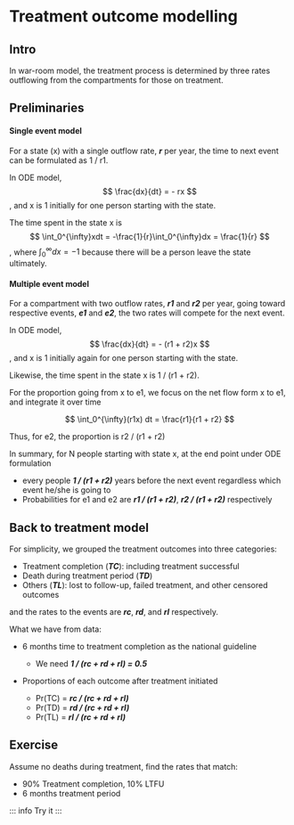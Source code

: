 <script setup>
  import txout from '../components/tutorial_txout.vue'
</script>


# Treatment outcome modelling


## Intro
In war-room model, the treatment process is determined by three rates outflowing from the compartments for those on treatment. 


## Preliminaries


#### Single event model
For a state (x) with a single outflow rate, ***r*** per year, the time to next event can be formulated as 
1 / r1.

In ODE model,
$$
\frac{dx}{dt} = - rx
$$
, and x is 1 initially for one person starting with the state.

The time spent in the state x is
$$
\int_0^{\infty}xdt = -\frac{1}{r}\int_0^{\infty}dx = \frac{1}{r}
$$
, where $\int_0^{\infty}dx = -1$
because there will be a person leave the state ultimately.


#### Multiple event model

For a compartment with two outflow rates, ***r1*** and ***r2*** per year, going toward respective events, ***e1*** and ***e2***, the two rates will compete for the next event.


In ODE model,
$$
\frac{dx}{dt} = - (r1 + r2)x
$$
, and x is 1 initially again for one person starting with the state.

Likewise, the time spent in the state x is 1 / (r1 + r2).

For the proportion going from x to e1, we focus on the net flow form x to e1, and integrate it over time

$$
\int_0^{\infty}(r1x) dt = \frac{r1}{r1 + r2} 
$$

Thus, for e2, the proportion is r2 / (r1 + r2)

In summary, for N people starting with state x, at the end point under ODE formulation

- every people ***1 / (r1 + r2)*** years before the next event regardless which event he/she is going to
- Probabilities for e1 and e2 are ***r1 / (r1 + r2)***, ***r2 / (r1 + r2)*** respectively 


## Back to treatment model

For simplicity, we grouped the treatment outcomes into three categories:

- Treatment completion (***TC***): including treatment successful
- Death during treatment period (***TD***)
- Others (***TL***): lost to follow-up, failed treatment, and other censored outcomes

and the rates to the events are ***rc***, ***rd***, and ***rl*** respectively.

What we have from data:

- 6 months time to treatment completion as the national guideline
  - We need ***1 / (rc + rd + rl) = 0.5***

- Proportions of each outcome after treatment initiated
  - Pr(TC) = ***rc / (rc + rd + rl)***
  - Pr(TD) = ***rd / (rc + rd + rl)***
  - Pr(TL) = ***rl / (rc + rd + rl)***


## Exercise
Assume no deaths during treatment, find the rates that match:

- 90% Treatment completion, 10% LTFU
- 6 months treatment period

::: info Try it
<txout></txout>
:::


